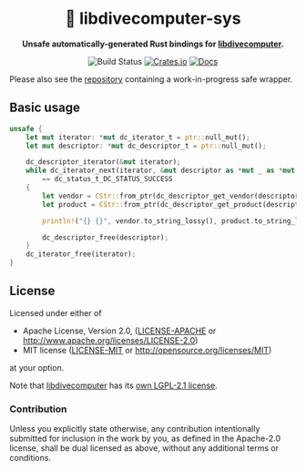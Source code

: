 <div align="center">

# 🧭 libdivecomputer-sys

**Unsafe automatically-generated Rust bindings for [libdivecomputer](https://github.com/libdivecomputer/libdivecomputer).**

![Build Status](https://github.com/theCarlG/libdivecomputer-rs/workflows/CI/badge.svg)
[![Crates.io](https://img.shields.io/crates/v/libdivecomputer-sys.svg)](https://crates.io/crates/libdivecomputer-sys)
[![Docs](https://docs.rs/libdivecomputer-sys/badge.svg)](https://docs.rs/libdivecomputer-sys)

</div>

Please also see the [repository](https://github.com/theCarlg/libdivecomputer-rs) containing a work-in-progress safe wrapper.

## Basic usage

```rust
unsafe {
    let mut iterator: *mut dc_iterator_t = ptr::null_mut();
    let mut descriptor: *mut dc_descriptor_t = ptr::null_mut();

    dc_descriptor_iterator(&mut iterator);
    while dc_iterator_next(iterator, &mut descriptor as *mut _ as *mut c_void)
        == dc_status_t_DC_STATUS_SUCCESS
    {
        let vendor = CStr::from_ptr(dc_descriptor_get_vendor(descriptor));
        let product = CStr::from_ptr(dc_descriptor_get_product(descriptor));

        println!("{} {}", vendor.to_string_lossy(), product.to_string_lossy());

        dc_descriptor_free(descriptor);
    }
    dc_iterator_free(iterator);
}
```

## License

Licensed under either of

* Apache License, Version 2.0, ([LICENSE-APACHE](LICENSE-APACHE) or <http://www.apache.org/licenses/LICENSE-2.0>)
* MIT license ([LICENSE-MIT](LICENSE-MIT) or <http://opensource.org/licenses/MIT>)

at your option.

Note that [libdivecomputer](https://github.com/libdivecomputer/libdivecomputer) has its [own LGPL-2.1 license](https://github.com/libdivecomputer/libdivecomputer/blob/master/COPYING).

### Contribution

Unless you explicitly state otherwise, any contribution intentionally
submitted for inclusion in the work by you, as defined in the Apache-2.0
license, shall be dual licensed as above, without any additional terms or
conditions.
